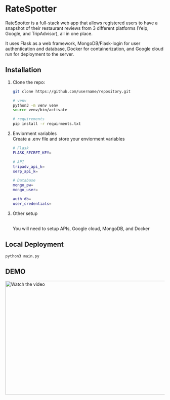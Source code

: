 # RateSpotter

RateSpotter is a full-stack web app that allows registered users to have a snapshot of their restaurant reviews from 3 different platforms (Yelp, Google, and TripAdvisor), all in one place.

It uses Flask as a web framework, MongoDB/Flask-login for user authentication and database, Docker for containerization, and Google cloud run for deployment to the server.


## Installation

1. Clone the repo:
   ```sh
   git clone https://github.com/username/repository.git

   # venv
   python3 -m venv venv
   source venv/bin/activate

   # requirements
   pip install -r requirments.txt

2. Enviorment variables
    <br>
    Create a .env file and store your enviorment variables
    ```sh
    # Flask
    FLASK_SECRET_KEY=

    # API
    tripadv_api_k=
    serp_api_k=

    # Database
    mongo_pw=
    mongo_user=

    auth_db=
    user_credentials=

3. Other setup

    <br>
    You will need to setup APIs, Google cloud, MongoDB, and Docker

## Local Deployment

    python3 main.py

## DEMO

<a href="https://www.youtube.com/watch?v=bSPoh7LoUU0" target="_blank">
  <img src="https://i.imgur.com/R4ttXrQ.png" alt="Watch the video" width="640" height="360">
</a>